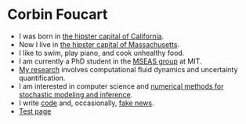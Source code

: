 # Corbin Foucart

- I was born in [the hipster capital of California](https://en.wikipedia.org/wiki/Berkeley,_California).
- Now I live in [the hipster capital of Massachusetts](https://en.wikipedia.org/wiki/Cambridge,_Massachusetts).
- I like to swim, play piano, and cook unhealthy food.
- I am currently a PhD student in the [MSEAS group](http://mseas.mit.edu/) at MIT.
- [My research](http://mseas.mit.edu/?p=3818) involves computational fluid dynamics and uncertainty
  quantification.
- I am interested in computer science and [numerical methods for stochastic modeling and
  inference](pages/NMSM_notes/_build/html/index.html).
- I write [code](https://github.com/CorbinFoucart) and, occasionally, [fake news](https://stanfordflipside.com/author/cfoucart/).
- [Test page](pages/testpage/index.html) 


